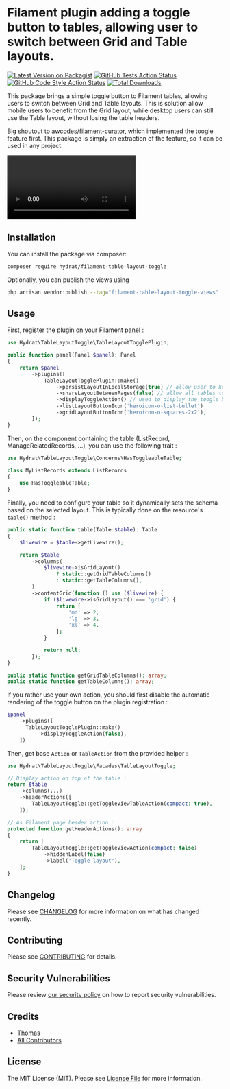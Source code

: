 # Filament plugin adding a toggle button to tables, allowing user to switch between Grid and Table layouts.

[![Latest Version on Packagist](https://img.shields.io/packagist/v/hydrat/filament-table-layout-toggle.svg?style=flat-square)](https://packagist.org/packages/hydrat/filament-table-layout-toggle)
[![GitHub Tests Action Status](https://img.shields.io/github/actions/workflow/status/hydrat/filament-table-layout-toggle/run-tests.yml?branch=main&label=tests&style=flat-square)](https://github.com/hydrat/filament-table-layout-toggle/actions?query=workflow%3Arun-tests+branch%3Amain)
[![GitHub Code Style Action Status](https://img.shields.io/github/actions/workflow/status/hydrat/filament-table-layout-toggle/fix-php-code-style-issues.yml?branch=main&label=code%20style&style=flat-square)](https://github.com/hydrat/filament-table-layout-toggle/actions?query=workflow%3A"Fix+PHP+code+style+issues"+branch%3Amain)
[![Total Downloads](https://img.shields.io/packagist/dt/hydrat/filament-table-layout-toggle.svg?style=flat-square)](https://packagist.org/packages/hydrat/filament-table-layout-toggle)



This package brings a simple toggle button to Filament tables, allowing users to switch between Grid and Table layouts. This is solution allow mobile users to benefit from the Grid layout, while desktop users can still use the Table layout, without losing the table headers.

Big shoutout to [awcodes/filament-curator](https://github.com/awcodes/filament-curator), which implemented the toogle feature first. This package is simply an extraction of the feature, so it can be used in any project.

![screen-capture.mov](readme/screen-capture.mov)

## Installation

You can install the package via composer:

```bash
composer require hydrat/filament-table-layout-toggle
```

Optionally, you can publish the views using

```bash
php artisan vendor:publish --tag="filament-table-layout-toggle-views"
```

## Usage

First, register the plugin on your Filament panel :

```php
use Hydrat\TableLayoutToggle\TableLayoutTogglePlugin;

public function panel(Panel $panel): Panel
{
    return $panel
        ->plugins([
            TableLayoutTogglePlugin::make()
                ->persistLayoutInLocalStorage(true) // allow user to keep his layout preference in his local storage
                ->shareLayoutBetweenPages(false) // allow all tables to share the layout option (requires persistLayoutInLocalStorage to be true)
                ->displayToggleAction() // used to display the toogle button automatically, on the desired filament hook (defaults to table bar)
                ->listLayoutButtonIcon('heroicon-o-list-bullet')
                ->gridLayoutButtonIcon('heroicon-o-squares-2x2'),
        ]);
}
```

Then, on the component containing the table (ListRecord, ManageRelatedRecords, ...), you can use the following trait :

```php
use Hydrat\TableLayoutToggle\Concerns\HasToggleableTable;

class MyListRecords extends ListRecords
{
    use HasToggleableTable;
}
```

Finally, you need to configure your table so it dynamically sets the schema based on the selected layout. This is typically done on the resource's `table()` method :

```php
public static function table(Table $table): Table
{
    $livewire = $table->getLivewire();

    return $table
        ->columns(
            $livewire->isGridLayout()
                ? static::getGridTableColumns()
                : static::getTableColumns(),
        )
        ->contentGrid(function () use ($livewire) {
            if ($livewire->isGridLayout() === 'grid') {
                return [
                    'md' => 2,
                    'lg' => 3,
                    'xl' => 4,
                ];
            }

            return null;
        });
}

public static function getGridTableColumns(): array;
public static function getTableColumns(): array;
```

If you rather use your own action, you should first disable the automatic rendering of the toggle button on the plugin registration :

```php
$panel
    ->plugins([
      TableLayoutTogglePlugin::make()
          ->displayToggleAction(false),
    ])
```

Then, get base `Action` or `TableAction` from the provided helper :

```php
use Hydrat\TableLayoutToggle\Facades\TableLayoutToggle;

// Display action on top of the table :
return $table
    ->columns(...)
    ->headerActions([
        TableLayoutToggle::getToggleViewTableAction(compact: true),
    ]);

// As Filament page header action :
protected function getHeaderActions(): array
{
    return [
        TableLayoutToggle::getToggleViewAction(compact: false)
            ->hiddenLabel(false)
            ->label('Toggle layout'),
    ];
}

```

## Changelog

Please see [CHANGELOG](CHANGELOG.md) for more information on what has changed recently.

## Contributing

Please see [CONTRIBUTING](.github/CONTRIBUTING.md) for details.

## Security Vulnerabilities

Please review [our security policy](../../security/policy) on how to report security vulnerabilities.

## Credits

- [Thomas](https://github.com/Hydrat)
- [All Contributors](../../contributors)

## License

The MIT License (MIT). Please see [License File](LICENSE.md) for more information.
